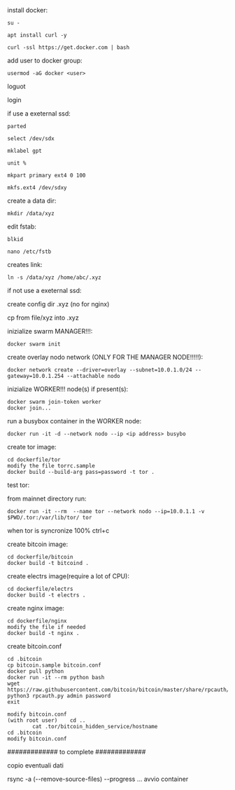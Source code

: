 install docker:

    su -

    apt install curl -y
 
    curl -ssl https://get.docker.com | bash

add user to docker group:

    usermod -aG docker <user>

loguot

login

if use a exeternal ssd:

    parted

    select /dev/sdx

    mklabel gpt

    unit %

    mkpart primary ext4 0 100

    mkfs.ext4 /dev/sdxy


create a data dir:

    mkdir /data/xyz

edit fstab:

    blkid

    nano /etc/fstb

creates link:

    ln -s /data/xyz /home/abc/.xyz


if not use a exeternal ssd:


  create config dir .xyz (no for nginx)

  cp from file/xyz into .xyz


inizialize swarm MANAGER!!!:

    docker swarm init

create overlay nodo network (ONLY FOR THE MANAGER NODE!!!!!):

    docker network create --driver=overlay --subnet=10.0.1.0/24 --gateway=10.0.1.254 --attachable nodo


inizialize WORKER!!! node(s) if present(s):

    docker swarm join-token worker
    docker join...

run a busybox container in the WORKER node:

    docker run -it -d --network nodo --ip <ip address> busybo


create tor image:

    cd dockerfile/tor
    modify the file torrc.sample
    docker build --build-arg pass=password -t tor .

test tor:

from mainnet directory run:

    docker run -it --rm  --name tor --network nodo --ip=10.0.1.1 -v $PWD/.tor:/var/lib/tor/ tor 

when tor is syncronize 100% ctrl+c

create bitcoin image:

    cd dockerfile/bitcoin
    docker build -t bitcoind .

create electrs image(require a lot of CPU):

    cd dockerfile/electrs
    docker build -t electrs .

create nginx image:

    cd dockerfile/nginx
    modify the file if needed
    docker build -t nginx .





create bitcoin.conf

    cd .bitcoin
    cp bitcoin.sample bitcoin.conf
    docker pull python
    docker run -it --rm python bash
    wget https://raw.githubusercontent.com/bitcoin/bitcoin/master/share/rpcauth/rpcauth.py
    python3 rpcauth.py admin password
    exit

    modify bitcoin.conf
    (with root user) 	cd ..
			cat .tor/bitcoin_hidden_service/hostname 
    cd .bitcoin
    modify bitcoin.conf

#############
to complete
#############




copio eventuali dati

rsync -a (--remove-source-files) --progress ...
avvio container
